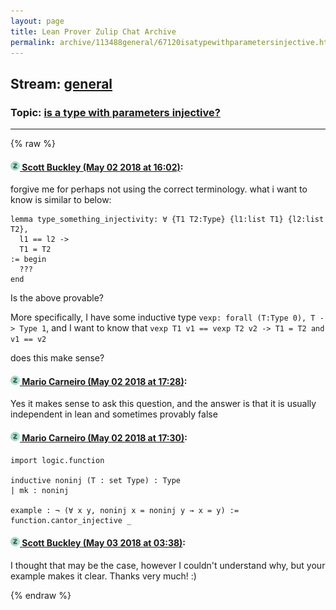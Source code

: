 ```yaml
---
layout: page
title: Lean Prover Zulip Chat Archive 
permalink: archive/113488general/67120isatypewithparametersinjective.html
---
```


## Stream: [general](index.html)
### Topic: [is a type with parameters injective?](67120isatypewithparametersinjective.html)

---


{% raw %}
#### [![Click to go to Zulip](../../assets/img/zulip2.png) Scott Buckley (May 02 2018 at 16:02)](https://leanprover.zulipchat.com/#narrow/stream/113488-general/topic/is%20a%20type%20with%20parameters%20injective%3F/near/125994740):
forgive me for perhaps not using the correct terminology. what i want to know is similar to below:

```
lemma type_something_injectivity: ∀ {T1 T2:Type} {l1:list T1} {l2:list T2},
  l1 == l2 ->
  T1 = T2
:= begin
  ???
end
```

Is the above provable?

More specifically, I have some inductive type ```vexp: forall (T:Type 0), T -> Type 1```, and I want to know that ```vexp T1 v1 == vexp T2 v2 -> T1 = T2 and v1 == v2```

does this make sense?

#### [![Click to go to Zulip](../../assets/img/zulip2.png) Mario Carneiro (May 02 2018 at 17:28)](https://leanprover.zulipchat.com/#narrow/stream/113488-general/topic/is%20a%20type%20with%20parameters%20injective%3F/near/125998623):
Yes it makes sense to ask this question, and the answer is that it is usually independent in lean and sometimes provably false

#### [![Click to go to Zulip](../../assets/img/zulip2.png) Mario Carneiro (May 02 2018 at 17:30)](https://leanprover.zulipchat.com/#narrow/stream/113488-general/topic/is%20a%20type%20with%20parameters%20injective%3F/near/125998731):
```
import logic.function

inductive noninj (T : set Type) : Type
| mk : noninj

example : ¬ (∀ x y, noninj x = noninj y → x = y) :=
function.cantor_injective _
```

#### [![Click to go to Zulip](../../assets/img/zulip2.png) Scott Buckley (May 03 2018 at 03:38)](https://leanprover.zulipchat.com/#narrow/stream/113488-general/topic/is%20a%20type%20with%20parameters%20injective%3F/near/126023472):
I thought that may be the case, however I couldn't understand why, but your example makes it clear. Thanks very much! :)


{% endraw %}
